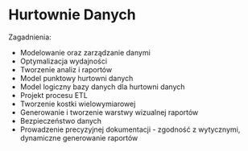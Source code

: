 # Hurtownie Danych

Zagadnienia:
* Modelowanie oraz zarządzanie danymi
* Optymalizacja wydajności
* Tworzenie analiz i raportów
* Model punktowy hurtowni danych
* Model logiczny bazy danych dla hurtowni danych
* Projekt procesu ETL
* Tworzenie kostki wielowymiarowej
* Generowanie i tworzenie warstwy wizualnej raportów
* Bezpieczeństwo danych
* Prowadzenie precyzyjnej dokumentacji - zgodność z wytycznymi, dynamiczne generowanie raportów
